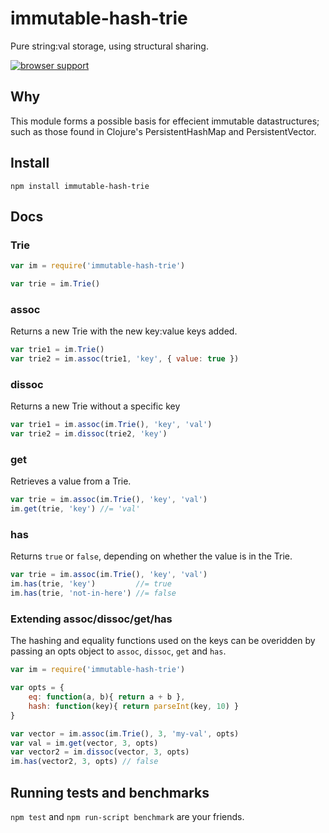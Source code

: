 # immutable-hash-trie

Pure string:val storage, using structural sharing.

[![browser support](https://ci.testling.com/hughfdjackson/immutable-hash-trie.png)](https://ci.testling.com/hughfdjackson/immutable-hash-trie)

## Why

This module forms a possible basis for effecient immutable datastructures; such as those found in Clojure's PersistentHashMap and PersistentVector.

## Install

`npm install immutable-hash-trie`

## Docs

### Trie

```javascript
var im = require('immutable-hash-trie')

var trie = im.Trie()
```

### assoc

Returns a new Trie with the new key:value keys added.

```javascript
var trie1 = im.Trie()
var trie2 = im.assoc(trie1, 'key', { value: true })
```

### dissoc

Returns a new Trie without a specific key

```javascript
var trie1 = im.assoc(im.Trie(), 'key', 'val')
var trie2 = im.dissoc(trie2, 'key')
```

### get

Retrieves a value from a Trie.

```javascript
var trie = im.assoc(im.Trie(), 'key', 'val')
im.get(trie, 'key') //= 'val'
```

### has

Returns `true` or `false`, depending on whether the value is in the Trie.

```javascript
var trie = im.assoc(im.Trie(), 'key', 'val')
im.has(trie, 'key') 		//= true
im.has(trie, 'not-in-here') //= false
```

### Extending assoc/dissoc/get/has

The hashing and equality functions used on the keys can be overidden by passing an opts object to `assoc`, `dissoc`, `get` and `has`.

```javascript
var im = require('immutable-hash-trie')

var opts = {
	eq: function(a, b){ return a + b },
	hash: function(key){ return parseInt(key, 10) }
}

var vector = im.assoc(im.Trie(), 3, 'my-val', opts)
var val = im.get(vector, 3, opts)
var vector2 = im.dissoc(vector, 3, opts)
im.has(vector2, 3, opts) // false
```

## Running tests and benchmarks

`npm test` and `npm run-script benchmark` are your friends.